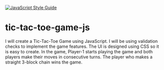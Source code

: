 [![JavaScript Style Guide](https://img.shields.io/badge/code_style-standard-brightgreen.svg)](https://standardjs.com)

# tic-tac-toe-game-js
I will create a Tic-Tac-Toe Game using JavaScript. I will be using validation checks to implement the game features. The UI is designed using CSS so it is easy to create. In the game, Player-1 starts playing the game and both players make their moves in consecutive turns. The player who makes a straight 3-block chain wins the game. 
